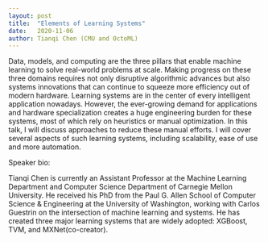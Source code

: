 ```yaml
---
layout: post
title:  "Elements of Learning Systems"
date:   2020-11-06
author: Tianqi Chen (CMU and OctoML)
---
```


Data, models, and computing are the three pillars that enable machine learning to solve real-world problems at scale. Making progress on these three domains requires not only disruptive algorithmic advances but also systems innovations that can continue to squeeze more efficiency out of modern hardware. Learning systems are in the center of every intelligent application nowadays. However, the ever-growing demand for applications and hardware specialization creates a huge engineering burden for these systems, most of which rely on heuristics or manual optimization. In this talk, I will discuss approaches to reduce these manual efforts. I will cover several aspects of such learning systems, including scalability, ease of use and more automation.

Speaker bio:

Tianqi Chen is currently an Assistant Professor at the Machine Learning Department and Computer Science Department of Carnegie Mellon University. He received his PhD from the Paul G. Allen School of Computer Science & Engineering at the University of Washington, working with Carlos Guestrin on the intersection of machine learning and systems. He has created three major learning systems that are widely adopted: XGBoost, TVM, and MXNet(co-creator).
